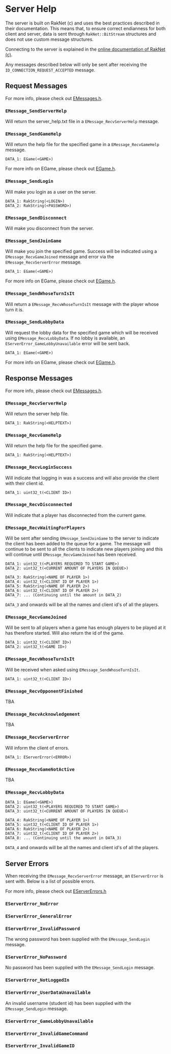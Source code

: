 # Server Help
The server is built on RakNet (c) and uses the best practices described in their documentation. This means that, to ensure correct endianness for both client and server, data is sent through `RakNet::BitStream` structures and does not use custom message structures.

Connecting to the server is explained in the [online documentation of RakNet (c)](http://www.jenkinssoftware.com/raknet/manual/index.html).

Any messages described below will only be sent after receiving the `ID_CONNECTION_REQUEST_ACCEPTED` message.

## Request Messages
For more info, please check out [EMessages.h](https://github.com/BertHeesakkers/IGADPiGameServer/blob/master/Include/Network/EMessages.h).

### `EMessage_SendServerHelp`
Will return the server_help.txt file in a `EMessage_RecvServerHelp` message.

### `EMessage_SendGameHelp`
Will return the help file for the specified game in a `EMessage_RecvGameHelp` message.
```
DATA_1: EGame(<GAME>)
```
For more info on EGame, please check out [EGame.h](https://github.com/BertHeesakkers/IGADPiGameServer/blob/master/Include/Server/EGame.h).

### `EMessage_SendLogin`
Will make you login as a user on the server.
```
DATA_1: RakString(<LOGIN>)
DATA_2: RakString(<PASSWORD>)
```

### `EMessage_SendDisconnect`
Will make you disconnect from the server.

### `EMessage_SendJoinGame`
Will make you join the specified game. Success will be indicated using a `EMessage_RecvGameJoined` message and error via the `EMessage_RecvServerError` message.
```
DATA_1: EGame(<GAME>)
```
For more info on EGame, please check out [EGame.h](https://github.com/BertHeesakkers/IGADPiGameServer/blob/master/Include/Server/EGame.h).

### `EMessage_SendWhoseTurnIsIt`
Will return a `EMessage_RecvWhoseTurnIsIt` message with the player whose turn it is.

### `EMessage_SendLobbyData`
Will request the lobby data for the specified game which will be received using `EMessage_RecvLobbyData`. If no lobby is available, an `EServerError_GameLobbyUnavailable` error will be sent back.
```
DATA_1: EGame(<GAME>)
```
For more info on EGame, please check out [EGame.h](https://github.com/BertHeesakkers/IGADPiGameServer/blob/master/Include/Server/EGame.h).

## Response Messages
For more info, please check out [EMessages.h](https://github.com/BertHeesakkers/IGADPiGameServer/blob/master/Include/Network/EMessages.h).

### `EMessage_RecvServerHelp`
Will return the server help file.
```
DATA_1: RakString(<HELPTEXT>)
```

### `EMessage_RecvGameHelp`
Will return the help file for the specified game.
```
DATA_1: RakString(<HELPTEXT>)
```

### `EMessage_RecvLoginSuccess`
Will indicate that logging in was a success and will also provide the client with their client id.
```
DATA_1: uint32_t(<CLIENT ID>)
```

### `EMessage_RecvDisconnected`
Will indicate that a player has disconnected from the current game.

### `EMessage_RecvWaitingForPlayers`
Will be sent after sending `EMessage_SendJoinGame` to the server to indicate the client has been added to the queue for a game. The message will continue to be sent to all the clients to indicate new players joining and this will continue until `EMessage_RecvGameJoined` has been received.
```
DATA_1: uint32_t(<PLAYERS REQUIRED TO START GAME>)
DATA_2: uint32_t(<CURRENT AMOUNT OF PLAYERS IN QUEUE>)

DATA_3: RakString(<NAME OF PLAYER 1>)
DATA_4: uint32_t(<CLIENT ID OF PLAYER 1>)
DATA_5: RakString(<NAME OF PLAYER 2>)
DATA_6: uint32_t(<CLIENT ID OF PLAYER 2>)
DATA_7: ... (Continuing until the amount in DATA_2)
```
`DATA_3` and onwards will be all the names and client id's of all the players.

### `EMessage_RecvGameJoined`
Will be sent to all players when a game has enough players to be played at it has therefore started. Will also return the id of the game.
```
DATA_1: uint32_t(<CLIENT ID>)
DATA_2: uint32_t(<GAME ID>)
```

### `EMessage_RecvWhoseTurnIsIt`
Will be received when asked using `EMessage_SendWhoseTurnIsIt`.
```
DATA_1: uint32_t(<CLIENT ID>)
```

### `EMessage_RecvOpponentFinished`
TBA

### `EMessage_RecvAcknowledgement`
TBA

### `EMessage_RecvServerError`
Will inform the client of errors.
```
DATA_1: EServerError(<ERROR>)
```

### `EMessage_RecvGameNotActive`
TBA

### `EMessage_RecvLobbyData`
```
DATA_1: EGame(<GAME>)
DATA_2: uint32_t(<PLAYERS REQUIRED TO START GAME>)
DATA_3: uint32_t(<CURRENT AMOUNT OF PLAYERS IN QUEUE>)

DATA_4: RakString(<NAME OF PLAYER 1>)
DATA_5: uint32_t(<CLIENT ID OF PLAYER 1>)
DATA_6: RakString(<NAME OF PLAYER 2>)
DATA_7: uint32_t(<CLIENT ID OF PLAYER 2>)
DATA_8: ... (Continuing until the amount in DATA_3)
```
`DATA_4` and onwards will be all the names and client id's of all the players.

## Server Errors
When receiving the `EMessage_RecvServerError` message, an `EServerError` is sent with. Below is a list of possible errors.

For more info, please check out [EServerErrors.h](https://github.com/BertHeesakkers/IGADPiGameServer/blob/master/Include/Network/EServerErrors.h)
### `EServerError_NoError`
### `EServerError_GeneralError`
### `EServerError_InvalidPassword`
The wrong password has been supplied with the `EMessage_SendLogin` message.

### `EServerError_NoPassword`
No password has been supplied with the `EMessage_SendLogin` message.

### `EServerError_NotLoggedIn`
### `EServerError_UserDataUnavailable`
An invalid username (student id) has been supplied with the `EMessage_SendLogin` message.

### `EServerError_GameLobbyUnavailable`
### `EServerError_InvalidGameCommand`
### `EServerError_InvalidGameID`
